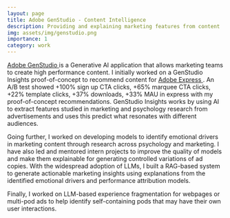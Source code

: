 ```yaml
---
layout: page
title: Adobe GenStudio - Content Intelligence
description: Providing and explaining marketing features from content
img: assets/img/genstudio.png
importance: 1
category: work
---
```


<a href="https://business.adobe.com/products/genstudio-for-performance-marketing.html"> Adobe GenStudio </a> is a Generative AI application that allows marketing teams to create high performance content. I initially worked on a GenStudio Insights proof-of-concept to recommend content for <a href="https://www.adobe.com/express/"> Adobe Express </a>. An A/B test showed +100% sign up CTA clicks, +65% marquee CTA clicks, +22% template clicks, +37% downloads, +33% MAU in express with my proof-of-concept recommendations. GenStudio Insights works by using AI to extract features studied in marketing and psychology research from advertisements and uses this predict what resonates with different audiences.

Going further, I worked on developing models to identify emotional drivers in marketing content through research across psychology and marketing. I have also led and mentored intern projects to improve the quality of models and make them explainable for generating controlled variations of ad copies. With the widespread adoption of LLMs, I built a RAG-based system to generate actionable marketing insights using explanations from the identified emotional drivers and performance attribution models.

Finally, I worked on LLM-based experience fragmentation for webpages or multi-pod ads to help identify self-containing pods that may have their own user interactions.
